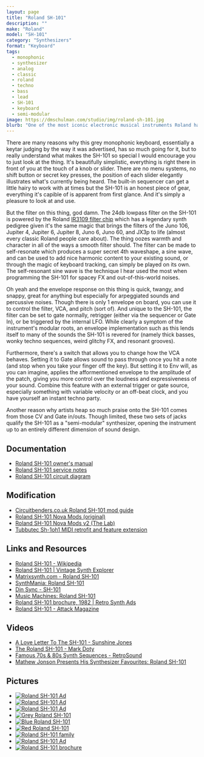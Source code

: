 ```yaml
---
layout: page
title: "Roland SH-101"
description: ""
make: "Roland"
model: "SH-101"
category: "Synthesizers"
format: "Keyboard"
tags: 
  - monophonic
  - synthesizer
  - analog
  - classic
  - roland
  - techno
  - bass
  - lead
  - SH-101
  - keyboard
  - semi-modular
image: https://dmschulman.com/studio/img/roland-sh-101.jpg
blurb: "One of the most iconic electronic musical instruments Roland has ever produced. When you hear people talking about the analog synths of yesteryear, how their lack of digital microchips and circuits constitutes some kind of pure electronic soul, it's the buttery smooth sound of the Roland SH-101 that everyone's really alluding to. The warm rubbery bass and tasty leads you can get out of the SH-101, not to mention the weird spacey FX and modulated noises you can make, are legendary in electronic music, especially on techno and house tracks."
---
```

There are many reasons why this grey monophonic keyboard, essentially a keytar judging by the way it was advertised, has so much going for it, but to really understand what makes the SH-101 so special I would encourage you to just look at the thing. It's beautifully simplistic, everything is right there in front of you at the touch of a knob or slider. There are no menu systems, no shift button or secret key presses, the position of each slider elegantly illustrates what's currently being heard. The built-in sequencer can get a little hairy to work with at times but the SH-101 is an honest piece of gear, everything it's capible of is apparent from first glance. And it's simply a pleasure to look at and use.

But the filter on this thing, god damn. The 24db lowpass filter on the SH-101 is powered by the Roland [IR3109 filter chip](http://www.florian-anwander.de/roland_filters/) which has a legendary synth pedigree given it's the same magic that brings the filters of the Juno 106, Jupiter 4, Jupiter 6, Jupiter 8, Juno 6, Juno 60, and JX3p to life (almost every classic Roland people care about). The thing oozes warmth and character in all of the ways a smooth filter should. The filter can be made to self-resonate which produces a super secret 4th waveshape, a sine wave, and can be used to add nice harmonic content to your existing sound, or through the magic of keyboard tracking, can simply be played on its own. The self-resonant sine wave is the technique I hear used the most when programming the SH-101 for spacey FX and out-of-this-world noises.

Oh yeah and the envelope response on this thing is quick, twangy, and snappy, great for anything but especially for arpeggiated sounds and percussive noises. Though there is only 1 envelope on board, you can use it to control the filter, VCA, and pitch (sort of). And unique to the SH-101, the filter can be set to gate normally, retrigger (either via the sequencer or Gate In), or be triggered by the internal LFO. While clearly a symptom of the instrument's modular roots, an envelope implementation such as this lends itself to many of the sounds the SH-101 is revered for (namely thick basses, wonky techno sequences, weird glitchy FX, and resonant grooves).

Furthermore, there's a switch that allows you to change how the VCA behaves. Setting it to Gate allows sound to pass through once you hit a note (and stop when you take your finger off the key). But setting it to Env will, as you can imagine, applies the afformentioned envelope to the amplitude of the patch, giving you more control over the loudness and expressiveness of your sound. Combine this feature with an external trigger or gate source, especially something with variable velocity or an off-beat clock, and you have yourself an instant techno party.

Another reason why artists heap so much praise onto the SH-101 comes from those CV and Gate in/outs. Though limited, these two sets of jacks qualify the SH-101 as a "semi-modular" synthesizer, opening the instrument up to an entirely different dimension of sound design.

<!--
VCO mixer
Key transpose
Battery power -->

## Documentation
<ul>
  <li>
    <a href="https://dmschulman.com/studio/gear/roland/sh-101/pdf/roland-sh-101-owners-manual.pdf" title="Roland SH-101 owner's manual" target="_blank">Roland SH-101 owner's manual</a>
  </li>
  <li>
    <a href="https://dmschulman.com/studio/gear/roland/sh-101/pdf/roland-sh-101-service-notes.pdf" title="Roland SH-101 service notes" target="_blank">Roland SH-101 service notes</a>
  </li>
  <li>
    <a href="https://dmschulman.com/studio/gear/roland/sh-101/pdf/roland-sh-101-circuit-diagram.pdf" title="Roland SH-101 circuit diagram" target="_blank">Roland SH-101 circuit diagram</a>
  </li>
</ul>

## Modification
<ul>
  <li>
    <a href="https://dmschulman.com/studio/gear/roland/sh-101/pdf/roland-sh-101-circuitbenders-mods.pdf" title="Circuitbenders.co.uk Roland SH-101 mod guide" target="_blank">Circuitbenders.co.uk Roland SH-101 mod guide</a>
  </li>
  <li>
    <a href="https://dmschulman.com/studio/gear/roland/sh-101/pdf/roland-sh-101-original-novamod.pdf" title="Roland SH-101 Nova Mods (original)" target="_blank">Roland SH-101 Nova Mods (original)</a>
  </li>
  <li>
    <a href="https://dmschulman.com/studio/gear/roland/sh-101/pdf/roland-sh-101-novamod-v2.pdf" title="Roland SH-101 Nova Mods v2 (The Lab)" target="_blank">Roland SH-101 Nova Mods v2 (The Lab)</a>
  </li>
  <li>
    <a href="https://tubbutec.de/sh-1oh1/" title="Tubbutec Sh-1oh1 MIDI retrofit and feature extension" target="_blank">Tubbutec Sh-1oh1 MIDI retrofit and feature extension</a>
  </li>
</ul>

## Links and Resources
<ul>
  <li>
    <a href="https://en.wikipedia.org/wiki/Roland_SH-101" title="Roland SH-101 - Wikipedia" target="_blank">Roland SH-101 - Wikipedia</a>
  </li>
  <li>
    <a href="http://www.vintagesynth.com/roland/sh101.php" title="Roland SH-101 | Vintage Synth Explorer" target="_blank">Roland SH-101 | Vintage Synth Explorer</a>
  </li>
  <li>
    <a href="https://www.matrixsynth.com/search?q=roland+sh-101&max-results=20&by-date=false" title="Matrixsynth.com - Roland SH-101" target="_blank">Matrixsynth.com - Roland SH-101</a>
  </li>
  <li>
    <a href="https://www.synthmania.com/sh-101.htm" title="SynthMania: Roland SH-101" target="_blank">SynthMania: Roland SH-101</a>
  </li>
  <li>
    <a href="http://www.dinsync.info/search/label/SH-101/" title="Din Sync - SH-101" target="_blank">Din Sync - SH-101</a>
  </li> 
  <li>
    <a href="http://machines.hyperreal.org/manufacturers/Roland/SH-101/" title="Music Machines: Roland SH-101" target="_blank">Music Machines: Roland SH-101</a>
  </li>
  <li>
    <a href="https://retrosynthads.blogspot.com/2010/09/roland-sh-101-brochure-1982.html" title="Roland SH-101 brochure, 1982 | Retro Synth Ads" target="_blank">Roland SH-101 brochure, 1982 | Retro Synth Ads</a>
  </li>
  <li>
    <a href="https://www.attackmagazine.com/technique/hardware-focus/roland-sh-101/" title="Roland SH-101 - Attack Magazine" target="_blank">Roland SH-101 - Attack Magazine</a>
  </li>
</ul>

## Videos
<ul>
  <li>
    <a href="https://youtu.be/ksU7GwykPXQ" title="A Love Letter To The SH-101 - Sunshine Jones" target="_blank">A Love Letter To The SH-101 - Sunshine Jones</a>
  </li>
  <li>
    <a href="https://youtu.be/zYg7LWq-DBo" title="The Roland SH-101 - Mark Doty" target="_blank">The Roland SH-101 - Mark Doty</a>
  </li>
  <li>
    <a href="https://youtu.be/wz3oUZfVoIg" title="Famous 70s & 80s Synth Sequences - RetroSound" target="_blank">Famous 70s & 80s Synth Sequences - RetroSound</a>
  </li>
  <li>
    <a href="https://youtu.be/OC_g_hDGTcM" title="Mathew Jonson Presents His Synthesizer Favourites: Roland SH-101" target="_blank">Mathew Jonson Presents His Synthesizer Favourites: Roland SH-101</a>
  </li>
</ul>

## Pictures
<ul class="pictures">
  <li>
    <a href="https://dmschulman.com/studio/gear/roland/sh-101/img/roland-sh-101-ad-grey.jpg" title="Roland SH-101 Ad" target="_blank">
      <img src="https://dmschulman.com/studio/gear/roland/sh-101/img/roland-sh-101-ad-grey.jpg" alt="Roland SH-101 Ad">
    </a>
  </li>
  <li>
    <a href="https://dmschulman.com/studio/gear/roland/sh-101/img/roland-sh-101-ad-blue.jpg" title="Roland SH-101 Ad" target="_blank">
      <img src="https://dmschulman.com/studio/gear/roland/sh-101/img/roland-sh-101-ad-blue.jpg" alt="Roland SH-101 Ad">
    </a>
  </li>
  <li>
    <a href="https://dmschulman.com/studio/gear/roland/sh-101/img/roland-sh-101-ad-red.jpg" title="Roland SH-101 Ad" target="_blank">
      <img src="https://dmschulman.com/studio/gear/roland/sh-101/img/roland-sh-101-ad-red.jpg" alt="Roland SH-101 Ad">
    </a>
  </li>
  <li>
    <a href="https://dmschulman.com/studio/gear/roland/sh-101/img/roland-sh-101-grey.jpg" title="Grey Roland SH-101" target="_blank">
      <img src="https://dmschulman.com/studio/gear/roland/sh-101/img/roland-sh-101-grey.jpg" alt="Grey Roland SH-101">
    </a>
  </li>
  <li>
    <a href="https://dmschulman.com/studio/gear/roland/sh-101/img/roland-sh-101-blue.jpg" title="Blue Roland SH-101" target="_blank">
      <img src="https://dmschulman.com/studio/gear/roland/sh-101/img/roland-sh-101-blue.jpg" alt="Blue Roland SH-101">
    </a>
  </li>
  <li>
    <a href="https://dmschulman.com/studio/gear/roland/sh-101/img/roland-sh-101-red.jpg" title="Red Roland SH-101" target="_blank">
      <img src="https://dmschulman.com/studio/gear/roland/sh-101/img/roland-sh-101-red.jpg" alt="Red Roland SH-101">
    </a>
  </li>
  <li>
    <a href="https://dmschulman.com/studio/gear/roland/sh-101/img/roland-sh-101-family.jpg" title="Roland SH-101 family" target="_blank">
      <img src="https://dmschulman.com/studio/gear/roland/sh-101/img/roland-sh-101-family.jpg" alt="Roland SH-101 family">
    </a>
  </li>
  <li>
    <a href="https://dmschulman.com/studio/gear/roland/sh-101/img/roland-sh-101-ad.jpg" title="Roland SH-101 Ad" target="_blank">
      <img src="https://dmschulman.com/studio/gear/roland/sh-101/img/roland-sh-101-ad.jpg" alt="Roland SH-101 Ad">
    </a>
  </li>
  <li>
    <a href="https://dmschulman.com/studio/gear/roland/sh-101/img/roland-sh-101-brochure-front.jpg" title="Roland SH-101 brochure" target="_blank">
      <img src="https://dmschulman.com/studio/gear/roland/sh-101/img/roland-sh-101-brochure-front.jpg" alt="Roland SH-101 brochure">
    </a>
  </li>
</ul>
